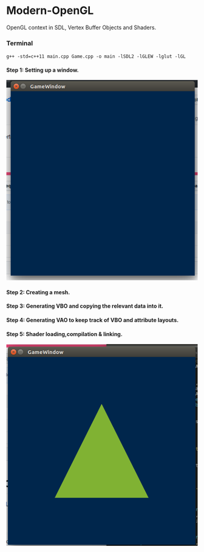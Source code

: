 # Modern-OpenGL
OpenGL context in SDL, Vertex Buffer Objects and Shaders. 


### Terminal

```
g++ -std=c++11 main.cpp Game.cpp -o main -lSDL2 -lGLEW -lglut -lGL

```


#### Step 1: Setting up a window.
![output](window.png)


#### Step 2: Creating a mesh.

#### Step 3: Generating VBO and copying the relevant data into it.

#### Step 4: Generating VAO to keep track of VBO and attribute layouts.

#### Step 5: Shader loading,compilation & linking.
![output](triangle.png)
